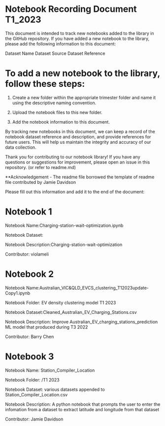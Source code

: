 # Notebook Recording Document T1_2023

This document is intended to track new notebooks added to the library in the GitHub repository. If you have added a new notebook to the library, please add the following information to this document:

Dataset Name Dataset Source Dataset Reference

# To add a new notebook to the library, follow these steps:

1. Create a new folder within the appropriate trimester folder and name it using the descriptive naming convention.

2. Upload the notebook files to this new folder.

3. Add the notebook information to this document.

By tracking new notebooks in this document, we can keep a record of the notebook dataset reference and description, and provide references for future users. This will help us maintain the integrity and accuracy of our data collection.

Thank you for contributing to our notebook library! If you have any questions or suggestions for improvement, please open an issue in this repository. (or refer to readme.md)

\*\*Acknowledgement - The readme file borrowed the template of readme file contributed by Jamie Davidson

Please fill out this information and add it to the end of the document:

# Notebook 1

Notebook Name:Charging-station-wait-optimization.ipynb

Notebook Dataset:

Notebook Description:Charging-station-wait-optimization

Contributor: violameli

# Notebook 2

Notebook Name:Australian_VIC&QLD_EVCS_clustering_T12023update-Copy1.ipynb

Notebook Folder: EV density clustering model T1 2023

Notebook Dataset:Cleaned_Australian_EV_Charging_Stations.csv

Notebook Description: Improve Australian_EV_charging_stations_prediction ML model that produced during T3 2022

Contributor: Barry Chen

# Notebook 3

Notebook Name: Station_Compiler_Location

Notebook Folder: /T1 2023

Notebook Dataset: various datasets appended to Station_Compiler_Location.csv

Notebook Description: A python notebook that prompts the user to enter the infomation from a dataset to extract latitude and longitude from that dataset

Contributor: Jamie Davidson
